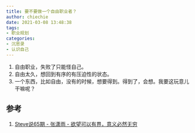 ```yaml
---
title: 要不要做一个自由职业者？
author: chiechie
date: 2021-03-08 13:48:38
tags:
- 职业规划
categories: 
- 沉思录
- 认识自己
---
```


1. 自由职业，失败了只能怪自己。
2. 自由太久，想回到有序的有压迫性的状态。
3. 一个东西，比如自由，没有的时候，想要得到。得到了，会想。我要这玩意儿干嘛呢？


## 参考
1. [Steve说65期 - 张潇雨 - 欲望可以有界，意义必然无穷](https://steveshuo.com/65)



